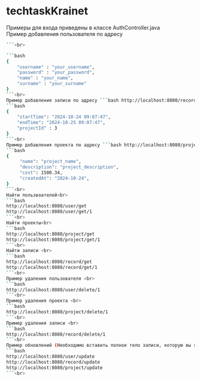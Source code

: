 ﻿# techtaskKrainet
Примеры для входа приведены в классе AuthController.java<br>
Пример добавления пользователя по адресу 
```bash http://localhost:8080/user/add
```<br>

```bash
{
    "username" : "your_username",
    "password" : "your_password",
    "name" : "your_name",
    "surname" : "your_surname"
}
```<br>
Пример добавления записи по адресу ```bash http://localhost:8080/record/add``` <br>
```bash
{
    "startTime": "2024-10-24 09:07:47",
    "endTime": "2024-10-25 09:07:47",
    "projectId" : 3 
}
```<br>
Пример добавления проекта по адресу ```bash http://localhost:8080/project/add``` <br>
```bash
{
     "name": "project_name",
     "description": "project_description",
     "cost": 1500.34,
     "createdAt": "2024-10-24",
}
```<br>
Найти пользвоателей<br>
```bash
http://localhost:8080/user/get
http://localhost:8080/user/get/1
```<br>
Найти проекты<br>
```bash
http://localhost:8080/project/get
http://localhost:8080/project/get/1
```<br>
Найти записи <br>
```bash
http://localhost:8080/record/get
http://localhost:8080/record/get/1
```<br>
Пример удаления пользователя <br>
```bash
http://localhost:8080/user/delete/1
```<br>
Пример удаления проекта <br>
```bash
http://localhost:8080/project/delete/1
```<br>
Пример удаления записи <br>
```bash
http://localhost:8080/record/delete/1
```<br>
Пример обновлений (Необходимо вставить полное тело записи, которую вы хотите изменить) <br>
```bash
http://localhost:8080/user/update
http://localhost:8080/record/update
http://localhost:8080/project/update
```<br>

